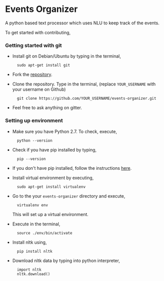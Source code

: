 Events Organizer
===

A python based text processor which uses NLU to keep track of the events.

To get started with contributing,

### Getting started with git

* Install git on Debian/Ubuntu by typing in the terminal,
		
		sudo apt-get install git

* Fork the [repository](https://github.com/ccanonguy/events-organizer.git).

* Clone the repository. Type in the terminal, (replace `YOUR_USERNAME` with your username on Github)
	
		git clone https://github.com/YOUR_USERNAME/events-organizer.git

* Feel free to ask anything on gitter.


### Setting up environment

* Make sure you have Python 2.7. To check, execute,
		
		python --version

* Check if you have pip installed by typing,
		
		pip --version

* If you don't have pip installed, follow the instructions [here](https://pip.pypa.io/en/latest/installing/).

* Install virtual environment by executing,

		sudo apt-get install virtualenv

* Go to the your `events-organizer` directory and execute,
		
		virtualenv env

	This will set up a virtual environment.

* Execute in the terminal,
		
		source ./env/bin/activate

* Install nltk using,

		pip install nltk
		
* Download nltk data by typing into python interpreter,

		import nltk
		nltk.download()
